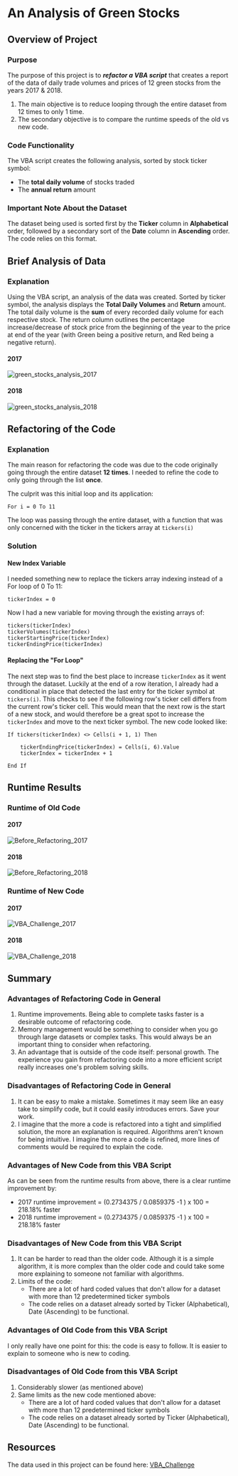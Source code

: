 # An Analysis of Green Stocks

## Overview of Project

### Purpose

The purpose of this project is to ***refactor a VBA script*** that creates a report of the data of daily trade volumes and prices of 12 green stocks from the years 2017 & 2018. 

1. The main objective is to reduce looping through the entire dataset from 12 times to only 1 time.
2. The secondary objective is to compare the runtime speeds of the old vs new code.

### Code Functionality

The VBA script creates the following analysis, sorted by stock ticker symbol:

* The **total daily volume** of stocks traded
* The **annual return** amount

### Important Note About the Dataset

The dataset being used is sorted first by the **Ticker** column in **Alphabetical** order, followed by a secondary sort of the **Date** column in **Ascending** order. The code relies on this format.
 
 
## Brief Analysis of Data

### Explanation

Using the VBA script, an analysis of the data was created. Sorted by ticker symbol, the analysis displays the **Total Daily Volumes** and **Return** amount. 
The total daily volume is the **sum** of every recorded daily volume for each respective stock. 
The return column outlines the percentage increase/decrease of stock price from the beginning of the year to the price at end of the year (with Green being a positive return, and Red being a negative return).


#### 2017

![green_stocks_analysis_2017](/resources/green_stocks_analysis_2017.png)


#### 2018

![green_stocks_analysis_2018](/resources/green_stocks_analysis_2018.png)


## Refactoring of the Code

### Explanation

The main reason for refactoring the code was due to the code originally going through the entire dataset **12 times**. I needed to refine the code to only going through the list **once**.

The culprit was this initial loop and its application:

`For i = 0 To 11`

The loop was passing through the entire dataset, with a function that was only concerned with the ticker in the tickers array at `tickers(i)`

### Solution

#### New Index Variable

I needed something new to replace the tickers array indexing instead of a For loop of 0 To 11:

`tickerIndex = 0`

Now I had a new variable for moving through the existing arrays of:

```
tickers(tickerIndex)
tickerVolumes(tickerIndex)
tickerStartingPrice(tickerIndex)
tickerEndingPrice(tickerIndex)
```

#### Replacing the "For Loop"

The next step was to find the best place to increase `tickerIndex` as it went through the dataset. Luckily at the end of a row iteration, I already had a conditional in place that detected the last entry for the ticker symbol at `tickers(i)`. This checks to see if the following row's ticker cell differs from the current row's ticker cell. This would mean that the next row is the start of a new stock, and would therefore be a great spot to increase the `tickerIndex` and move to the next ticker symbol. The new code looked like:

```
If tickers(tickerIndex) <> Cells(i + 1, 1) Then
            
    tickerEndingPrice(tickerIndex) = Cells(i, 6).Value
    tickerIndex = tickerIndex + 1
            
End If
```

## Runtime Results

### Runtime of Old Code

#### 2017
![Before_Refactoring_2017](/resources/Before_Refactoring_2017.png)

#### 2018
![Before_Refactoring_2018](/resources/Before_Refactoring_2018.png)


### Runtime of New Code

#### 2017
![VBA_Challenge_2017](/resources/VBA_Challenge_2017.png) 

#### 2018
![VBA_Challenge_2018](/resources/VBA_Challenge_2018.png)


## Summary

### Advantages of Refactoring Code in General

1. Runtime improvements. Being able to complete tasks faster is a desirable outcome of refactoring code.
2. Memory management would be something to consider when you go through large datasets or complex tasks. This would always be an important thing to consider when refactoring.
3. An advantage that is outside of the code itself: personal growth. The experience you gain from refactoring code into a more efficient script really increases one's problem solving skills.


### Disadvantages of Refactoring Code in General

1. It can be easy to make a mistake. Sometimes it may seem like an easy take to simplify code, but it could easily introduces errors. Save your work. 
2. I imagine that the more a code is refactored into a tight and simplified solution, the more an explanation is required. Algorithms aren't known for being intuitive. I imagine the more a code is refined, more lines of comments would be required to explain the code.


### Advantages of New Code from this VBA Script

As can be seen from the runtime results from above, there is a clear runtime improvement by:

* 2017 runtime improvement = (0.2734375 / 0.0859375 -1 ) x 100 = 218.18% faster
* 2018 runtime improvement = (0.2734375 / 0.0859375 -1 ) x 100 = 218.18% faster
    
### Disadvantages of New Code from this VBA Script

1. It can be harder to read than the older code. Although it is a simple algorithm, it is more complex than the older code and could take some more explaining to someone not familiar with algorithms.
2. Limits of the code:
    * There are a lot of hard coded values that don't allow for a dataset with more than 12 predetermined ticker symbols
    * The code relies on a dataset already sorted by Ticker (Alphabetical), Date (Ascending) to be functional.

### Advantages of Old Code from this VBA Script

I only really have one point for this: the code is easy to follow. It is easier to explain to someone who is new to coding.

### Disadvantages of Old Code from this VBA Script

1. Considerably slower (as mentioned above)
2. Same limits as the new code mentioned above:
    * There are a lot of hard coded values that don't allow for a dataset with more than 12 predetermined ticker symbols
    * The code relies on a dataset already sorted by Ticker (Alphabetical), Date (Ascending) to be functional.

## Resources

The data used in this project can be found here: [VBA_Challenge](VBA_Challenge.xlsm)
